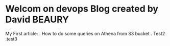# Welcom on devops Blog created by David BEAURY

My First article:
  . How to do some queries on Athena from S3 bucket
  . Test2
  .test3
  


